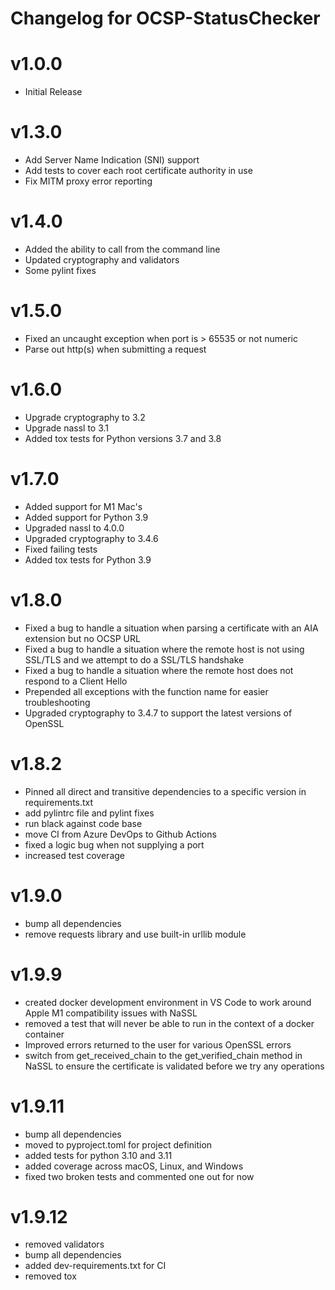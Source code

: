 # Changelog for OCSP-StatusChecker

# v1.0.0
- Initial Release

# v1.3.0
- Add Server Name Indication (SNI) support
- Add tests to cover each root certificate authority in use
- Fix MITM proxy error reporting

# v1.4.0
- Added the ability to call from the command line
- Updated cryptography and validators
- Some pylint fixes

# v1.5.0
- Fixed an uncaught exception when port is > 65535 or not numeric
- Parse out http(s) when submitting a request

# v1.6.0
- Upgrade cryptography to 3.2
- Upgrade nassl to 3.1
- Added tox tests for Python versions 3.7 and 3.8

# v1.7.0
- Added support for M1 Mac's
- Added support for Python 3.9
- Upgraded nassl to 4.0.0
- Upgraded cryptography to 3.4.6
- Fixed failing tests
- Added tox tests for Python 3.9

# v1.8.0
- Fixed a bug to handle a situation when parsing a certificate with an AIA extension but no OCSP URL
- Fixed a bug to handle a situation where the remote host is not using SSL/TLS and we attempt to do a SSL/TLS handshake
- Fixed a bug to handle a situation where the remote host does not respond to a Client Hello
- Prepended all exceptions with the function name for easier troubleshooting
- Upgraded cryptography to 3.4.7 to support the latest versions of OpenSSL

# v1.8.2
- Pinned all direct and transitive dependencies to a specific version in requirements.txt
- add pylintrc file and pylint fixes
- run black against code base
- move CI from Azure DevOps to Github Actions
- fixed a logic bug when not supplying a port
- increased test coverage

# v1.9.0
- bump all dependencies
- remove requests library and use built-in urllib module

# v1.9.9
- created docker development environment in VS Code to work around Apple M1 compatibility issues with NaSSL
- removed a test that will never be able to run in the context of a docker container
- Improved errors returned to the user for various OpenSSL errors
- switch from get_received_chain to the get_verified_chain method in NaSSL to ensure the certificate is validated before we try any operations

# v1.9.11
- bump all dependencies
- moved to pyproject.toml for project definition
- added tests for python 3.10 and 3.11
- added coverage across macOS, Linux, and Windows
- fixed two broken tests and commented one out for now

# v1.9.12
- removed validators
- bump all dependencies
- added dev-requirements.txt for CI
- removed tox
